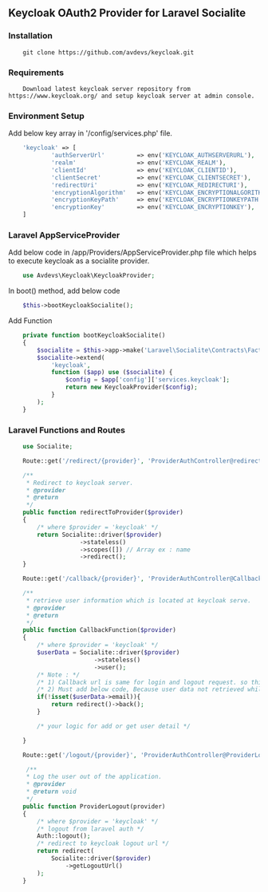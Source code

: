 ## Keycloak OAuth2 Provider for Laravel Socialite

### Installation
```
    git clone https://github.com/avdevs/keycloak.git
```

### Requirements

        Download latest keycloak server repository from https://www.keycloak.org/ and setup keycloak server at admin console.

### Environment Setup

Add below key array in '/config/services.php' file.
```php
    'keycloak' => [
            'authServerUrl'         => env('KEYCLOAK_AUTHSERVERURL'),
            'realm'                 => env('KEYCLOAK_REALM'),
            'clientId'              => env('KEYCLOAK_CLIENTID'),
            'clientSecret'          => env('KEYCLOAK_CLIENTSECRET'),
            'redirectUri'           => env('KEYCLOAK_REDIRECTURI'),
            'encryptionAlgorithm'   => env('KEYCLOAK_ENCRYPTIONALGORITHM'),
            'encryptionKeyPath'     => env('KEYCLOAK_ENCRYPTIONKEYPATH'),
            'encryptionKey'         => env('KEYCLOAK_ENCRYPTIONKEY'),
    ]
```
### Laravel AppServiceProvider

Add below code in /app/Providers/AppServiceProvider.php
file which helps to execute keycloak as a socialite provider.

```php
    use Avdevs\Keycloak\KeycloakProvider;
```

In boot() method, add below code

```php
    $this->bootKeycloakSocialite();
```

Add Function

```php
    private function bootKeycloakSocialite()
    {
        $socialite = $this->app->make('Laravel\Socialite\Contracts\Factory');
        $socialite->extend(
            'keycloak',
            function ($app) use ($socialite) {
                $config = $app['config']['services.keycloak'];
                return new KeycloakProvider($config);
            }
        );
    }
```

### Laravel Functions and Routes

```php
    use Socialite;
```

```php
    Route::get('/redirect/{provider}', 'ProviderAuthController@redirectToProvider');

    /**
     * Redirect to keycloak server.
     * @provider
     * @return
     */
    public function redirectToProvider($provider)
    {
        /* where $provider = 'keycloak' */
        return Socialite::driver($provider)
                    ->stateless()
                    ->scopes([]) // Array ex : name
                    ->redirect();
    }
```

```php
    Route::get('/callback/{provider}', 'ProviderAuthController@CallbackFunction');

    /**
     * retrieve user information which is located at keycloak serve.
     * @provider
     * @return
     */
    public function CallbackFunction($provider)
    {
        /* where $provider = 'keycloak' */
        $userData = Socialite::driver($provider)
                        ->stateless()
                        ->user();
        /* Note : */
        /* 1) Callback url is same for login and logout request. so this function executed twice. */
        /* 2) Must add below code, Because user data not retrieved while logout calls is requested. */
        if(!isset($userData->email)){
            return redirect()->back();
        }

        /* your logic for add or get user detail */

    }
```

```php
    Route::get('/logout/{provider}', 'ProviderAuthController@ProviderLogout');

     /**
     * Log the user out of the application.
     * @provider
     * @return void
     */
    public function ProviderLogout(provider)
    {
        /* where $provider = 'keycloak' */
        /* logout from laravel auth */
        Auth::logout();
        /* redirect to keycloak logout url */
        return redirect(
            Socialite::driver($provider)
                ->getLogoutUrl()
        );
    }
```
